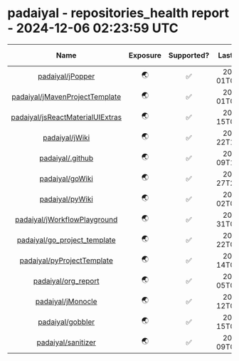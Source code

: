 
padaiyal - repositories_health report - 2024-12-06 02:23:59 UTC
===============================================================
  

|Name|Exposure|Supported?|Last Updated|Health %|Open Issues|
| :---: | :---: | :---: | :---: | :---: | :---: |
|[padaiyal/jPopper](https://github.com/padaiyal/jPopper)|🌏|✅|2024-04-01T00:58:17Z|62%|[6](https://github.com/padaiyal/jPopper/issues)|
|[padaiyal/jMavenProjectTemplate](https://github.com/padaiyal/jMavenProjectTemplate)|🌏|✅|2022-01-01T03:03:46Z|62%|[3](https://github.com/padaiyal/jMavenProjectTemplate/issues)|
|[padaiyal/jsReactMaterialUIExtras](https://github.com/padaiyal/jsReactMaterialUIExtras)|🌏|✅|2024-01-15T00:37:33Z|50%|[34](https://github.com/padaiyal/jsReactMaterialUIExtras/issues)|
|[padaiyal/jWiki](https://github.com/padaiyal/jWiki)|🌏|✅|2021-10-22T13:34:08Z|50%|[16](https://github.com/padaiyal/jWiki/issues)|
|[padaiyal/.github](https://github.com/padaiyal/.github)|🌏|✅|2023-02-09T16:14:42Z|50%|[3](https://github.com/padaiyal/.github/issues)|
|[padaiyal/goWiki](https://github.com/padaiyal/goWiki)|🌏|✅|2022-03-27T23:55:18Z|37%|[0](https://github.com/padaiyal/goWiki/issues)|
|[padaiyal/pyWiki](https://github.com/padaiyal/pyWiki)|🌏|✅|2022-06-02T00:51:11Z|37%|[0](https://github.com/padaiyal/pyWiki/issues)|
|[padaiyal/jWorkflowPlayground](https://github.com/padaiyal/jWorkflowPlayground)|🌏|✅|2021-12-31T07:08:27Z|50%|[0](https://github.com/padaiyal/jWorkflowPlayground/issues)|
|[padaiyal/go_project_template](https://github.com/padaiyal/go_project_template)|🌏|✅|2024-08-22T02:49:41Z|50%|[3](https://github.com/padaiyal/go_project_template/issues)|
|[padaiyal/pyProjectTemplate](https://github.com/padaiyal/pyProjectTemplate)|🌏|✅|2022-01-14T00:59:36Z|37%|[0](https://github.com/padaiyal/pyProjectTemplate/issues)|
|[padaiyal/org_report](https://github.com/padaiyal/org_report)|🌏|✅|2024-12-05T02:24:56Z|37%|[2](https://github.com/padaiyal/org_report/issues)|
|[padaiyal/jMonocle](https://github.com/padaiyal/jMonocle)|🌏|✅|2024-08-12T04:48:41Z|50%|[3](https://github.com/padaiyal/jMonocle/issues)|
|[padaiyal/gobbler](https://github.com/padaiyal/gobbler)|🌏|✅|2024-01-15T00:37:48Z|37%|[2](https://github.com/padaiyal/gobbler/issues)|
|[padaiyal/sanitizer](https://github.com/padaiyal/sanitizer)|🌏|✅|2024-10-09T02:20:09Z|62%|[8](https://github.com/padaiyal/sanitizer/issues)|
